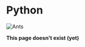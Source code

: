 # Python

![Ants](https://media.giphy.com/media/MLYvQVgQ1RSA8/giphy.gif)

**This page doesn't exist \(yet\)**

